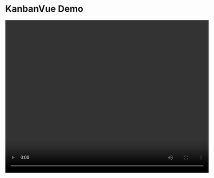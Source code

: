 # KanbanVue Demo

<video width="640" height="480" controls>
  <source src="public/assets/videos/KanbanVue.mp4">
  Your browser does not support the video tag.
</video>
